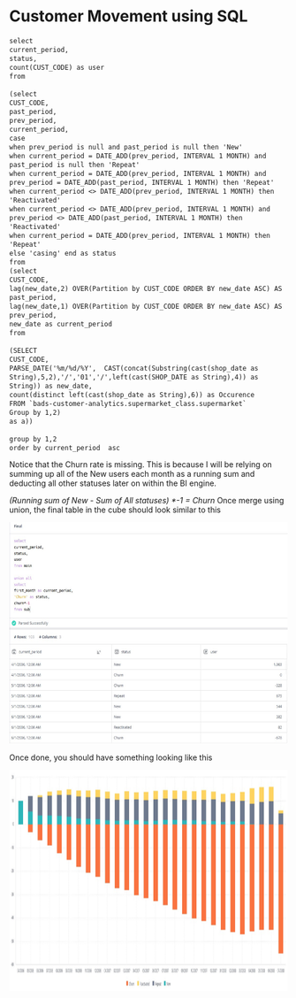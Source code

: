 <p><h1>Customer Movement using SQL</h1>

```
select
current_period,
status,
count(CUST_CODE) as user
from

(select
CUST_CODE,
past_period,
prev_period,
current_period,
case 
when prev_period is null and past_period is null then 'New'
when current_period = DATE_ADD(prev_period, INTERVAL 1 MONTH) and past_period is null then 'Repeat'
when current_period = DATE_ADD(prev_period, INTERVAL 1 MONTH) and prev_period = DATE_ADD(past_period, INTERVAL 1 MONTH) then 'Repeat'
when current_period <> DATE_ADD(prev_period, INTERVAL 1 MONTH) then 'Reactivated'
when current_period <> DATE_ADD(prev_period, INTERVAL 1 MONTH) and prev_period <> DATE_ADD(past_period, INTERVAL 1 MONTH) then 'Reactivated'
when current_period = DATE_ADD(prev_period, INTERVAL 1 MONTH) then 'Repeat'
else 'casing' end as status
from
(select
CUST_CODE,
lag(new_date,2) OVER(Partition by CUST_CODE ORDER BY new_date ASC) AS past_period,
lag(new_date,1) OVER(Partition by CUST_CODE ORDER BY new_date ASC) AS prev_period,
new_date as current_period
from

(SELECT 
CUST_CODE,
PARSE_DATE('%m/%d/%Y',  CAST(concat(Substring(cast(shop_date as String),5,2),'/','01','/',left(cast(SHOP_DATE as String),4)) as String)) as new_date,
count(distinct left(cast(shop_date as String),6)) as Occurence
FROM `bads-customer-analytics.supermarket_class.supermarket`
Group by 1,2)
as a))

group by 1,2
order by current_period  asc 
```

Notice that the Churn rate is missing. This is because I will be relying on summing up all of the New users each month as a running sum and deducting all other statuses later on within the BI engine.

<i> (Running sum of New - Sum of All statuses) *-1 = Churn </i>
Once merge using union, the final table in the cube should look similar to this
<p align="center"><img src="data/cube.jpg" height ="400"></p>
</p>

Once done, you should have something looking like this
<p align="center"><img src="data/Graph.jpg" height ="400"></p>
